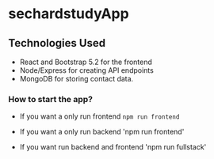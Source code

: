 # sechardstudyApp

## Technologies Used

- React and Bootstrap 5.2 for the frontend
- Node/Express for creating API endpoints
- MongoDB for storing contact data.

### How to start the app?
- If you want a only run frontend  `npm run frontend`

- If you want a only run backend 'npm run frontend'

- If you want run backend and frontend 'npm run fullstack'

